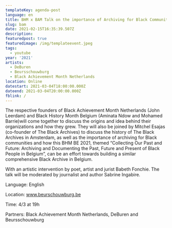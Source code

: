 ```yaml
---
templateKey: agenda-post
language: en
title: BHM x BAM Talk on the importance of Archiving for Black Communities
slug: bam
date: 2021-02-15T16:35:39.507Z
description:
featuredpost: true
featuredimage: /img/templateevent.jpeg
tags:
  - youtube
year: '2021'
artists:
  - DeBuren
  - Beursschouwburg
  - Black Achievement Month Netherlands
location: Online
datestart: 2021-03-04T18:00:00.000Z
dateend: 2021-03-04T20:00:00.000Z
fblink: /
---
```



The respective founders of Black Achievement Month Netherlands (John Leerdam) and Black History Month Belgium (Aminata Ndow and Mohamed Barrie)will come together to discuss the origins and idea behind their organizations and how they grew. They will also be joined by Mitchel Esajas (co-founder of The Black Archives) to discuss the history of The Black Archives in Amsterdam, as well as the importance of archiving for Black communities and how this BHM BE 2021, themed “Collecting Our Past and Future: Archiving and Documenting the Past, Future and Present of Black People in Belgium”, can be an effort towards building a similar comprehensive Black Archive in Belgium.



With an artistic intervention by poet, artist and jurist Babeth Fonchie. The talk will be moderated by journalist and author Sabrine Ingabire.



Language: English

Location: www.beurschouwburg.be

Time: 4/3 at 19h

Partners: Black Achievement Month Netherlands, DeBuren and Beursschouwburg
